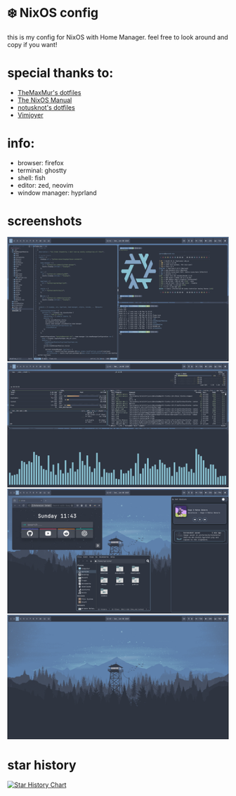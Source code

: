 # ❄️ NixOS config

this is my config for NixOS with Home Manager. feel free to look around and copy if you want!

# special thanks to:
- [TheMaxMur's dotfiles](https://github.com/TheMaxMur/NixOS-Configuration)
- [The NixOS Manual](https://nixos.org/manual/nixos/unstable/)
- [notusknot's dotfiles](https://github.com/notusknot/dotfiles-nix)
- [Vimjoyer](https://github.com/vimjoyer)

# info:
- browser: firefox
- terminal: ghostty
- shell: fish
- editor: zed, neovim
- window manager: hyprland

# screenshots
![desktop1.png](screenshots/desktop1.png)
![desktop2.png](screenshots/desktop2.png)
![desktop3.png](screenshots/desktop3.png)
![desktop4.png](screenshots/desktop4.png)

# star history
[![Star History Chart](https://api.star-history.com/svg?repos=fakesproink/NixOS-Configuration&type=Timeline)](https://www.star-history.com/#fakesproink/NixOS-Configuration&Timeline)
